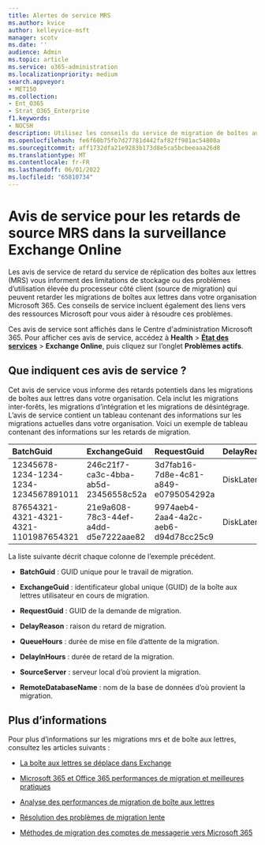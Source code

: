 ```yaml
---
title: Alertes de service MRS
ms.author: kvice
author: kelleyvice-msft
manager: scotv
ms.date: ''
audience: Admin
ms.topic: article
ms.service: o365-administration
ms.localizationpriority: medium
search.appveyor:
- MET150
ms.collection:
- Ent_O365
- Strat_O365_Enterprise
f1.keywords:
- NOCSH
description: Utilisez les conseils du service de migration de boîtes aux lettres pour surveiller les retards dans les demandes de migration de boîte aux lettres dans votre organisation.
ms.openlocfilehash: fe6f60b75fb7d27781d442faf82ff981ac54808a
ms.sourcegitcommit: aff1732dfa21e9283b173d8e5ca5bcbeeaaa26d8
ms.translationtype: MT
ms.contentlocale: fr-FR
ms.lasthandoff: 06/01/2022
ms.locfileid: "65810734"
---
```

# <a name="service-advisories-for-mrs-source-delays-in-exchange-online-monitoring"></a>Avis de service pour les retards de source MRS dans la surveillance Exchange Online

Les avis de service de retard du service de réplication des boîtes aux lettres (MRS) vous informent des limitations de stockage ou des problèmes d’utilisation élevée du processeur côté client (source de migration) qui peuvent retarder les migrations de boîtes aux lettres dans votre organisation Microsoft 365. Ces conseils de service incluent également des liens vers des ressources Microsoft pour vous aider à résoudre ces problèmes.

Ces avis de service sont affichés dans le Centre d'administration Microsoft 365. Pour afficher ces avis de service, accédez à **Health** >  <a href="https://go.microsoft.com/fwlink/p/?linkid=842900" target="_blank">**État des services**</a> >  **Exchange Online**, puis cliquez sur l’onglet **Problèmes actifs**.

## <a name="what-do-these-service-advisories-indicate"></a>Que indiquent ces avis de service ?

Cet avis de service vous informe des retards potentiels dans les migrations de boîtes aux lettres dans votre organisation. Cela inclut les migrations inter-forêts, les migrations d’intégration et les migrations de désintégrage. L’avis de service contient un tableau contenant des informations sur les migrations actuelles dans votre organisation. Voici un exemple de tableau contenant des informations sur les retards de migration.

| BatchGuid | ExchangeGuid | RequestGuid | DelayReason |QueuedHours | DelayInHours | SourceServer | RemoteDatabaseName |
|:---------|:---------|:---------|:---------|:---------|:---------|:---------|:---------|
|12345678-1234-1234-1234-1234567891011|246c21f7-ca3c-4bba-ab5d-23456558c52a|3d7fab16-7d8e-4c81-a849-e0795054292a|DiskLatency|35.2|27.3|RD1GBL01EXCH003|GBL01EDAG001-db002|
|87654321-4321-4321-4321-1101987654321|21e9a608-78c3-44ef-a4dd-d5e7222aae82|9974aeb4-2aa4-4a2c-aeb6-d94d78cc25c9|DiskLatency|0.4|0.9|RD1GBL01EXCH010|GBL01EDAG010-db003|

La liste suivante décrit chaque colonne de l’exemple précédent.

- **BatchGuid** : GUID unique pour le travail de migration.

- **ExchangeGuid** : identificateur global unique (GUID) de la boîte aux lettres utilisateur en cours de migration.

- **RequestGuid** : GUID de la demande de migration.

- **DelayReason** : raison du retard de migration.

- **QueueHours** : durée de mise en file d’attente de la migration.

- **DelayInHours** : durée de retard de la migration.

- **SourceServer** : serveur local d’où provient la migration.

- **RemoteDatabaseName** : nom de la base de données d’où provient la migration.

## <a name="more-information"></a>Plus d’informations

Pour plus d’informations sur les migrations mrs et de boîte aux lettres, consultez les articles suivants :

- [La boîte aux lettres se déplace dans Exchange](/exchange/recipients/mailbox-moves)

- [Microsoft 365 et Office 365 performances de migration et meilleures pratiques](/exchange/mailbox-migration/office-365-migration-best-practices)

- [Analyse des performances de migration de boîte aux lettres](https://techcommunity.microsoft.com/t5/exchange-team-blog/mailbox-migration-performance-analysis/ba-p/587134)

- [Résolution des problèmes de migration lente](https://techcommunity.microsoft.com/t5/exchange-team-blog/troubleshooting-slow-migrations/ba-p/1795706)

- [Méthodes de migration des comptes de messagerie vers Microsoft 365](/exchange/mailbox-migration/mailbox-migration)
